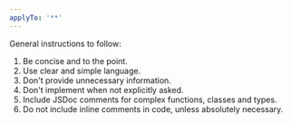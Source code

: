 ```yaml
---
applyTo: '**'
---
```


General instructions to follow:

1. Be concise and to the point.
2. Use clear and simple language.
3. Don't provide unnecessary information.
4. Don't implement when not explicitly asked.
5. Include JSDoc comments for complex functions, classes and types.
6. Do not include inline comments in code, unless absolutely necessary.
